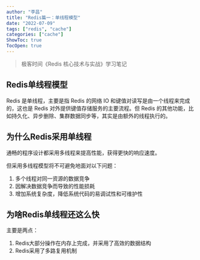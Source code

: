 ```yaml
---
author: "李昌"
title: "Redis篇一：单线程模型"
date: "2022-07-09"
tags: ["redis", "cache"]
categories: ["cache"]
ShowToc: true
TocOpen: true
---
```


> 极客时间《Redis 核心技术与实战》学习笔记

## Redis单线程模型

Redis 是单线程，主要是指 Redis 的网络 IO 和键值对读写是由一个线程来完成的，这也是 Redis 对外提供键值存储服务的主要流程。但 Redis 的其他功能，比如持久化、异步删除、集群数据同步等，其实是由额外的线程执行的。


## 为什么Redis采用单线程

通畅的程序设计都采用多线程来提高性能，获得更快的响应速度。

但采用多线程模型将不可避免地面对以下问题：
1. 多个线程对同一资源的数据竞争
2. 因解决数据竞争而导致的性能损耗
3. 增加系统复杂度，降低系统代码的易调试性和可维护性

## 为啥Redis单线程还这么快

主要是两点：
1. Redis大部分操作在内存上完成，并采用了高效的数据结构
2. Redis采用了多路复用机制
